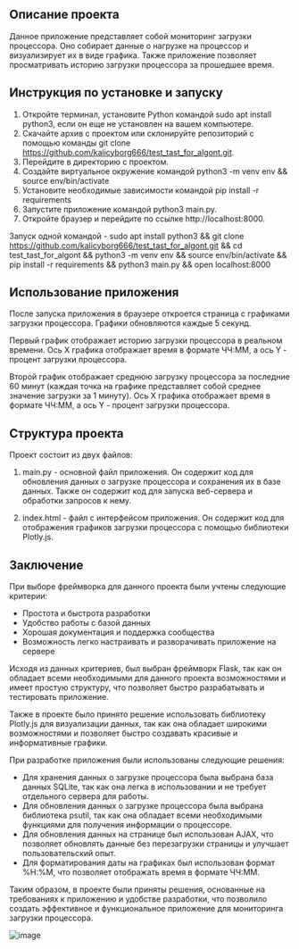 ## Описание проекта
Данное приложение представляет собой мониторинг загрузки процессора. Оно собирает данные о нагрузке на процессор и визуализирует их в виде графика. Также приложение позволяет просматривать историю загрузки процессора за прошедшее время.

## Инструкция по установке и запуску
1. Откройте терминал, установите Python командой sudo apt install python3, если он еще не установлен на вашем компьютере.
2. Скачайте архив с проектом или склонируйте репозиторий с помощью команды git clone https://github.com/kalicyborg666/test_tast_for_algont.git.
3. Перейдите в директорию с проектом.
4. Создайте виртуальное окружение командой python3 -m venv env && source env/bin/activate
5. Установите необходимые зависимости командой pip install -r requirements
6. Запустите приложение командой python3 main.py.
7. Откройте браузер и перейдите по ссылке http://localhost:8000.

Запуск одной командой - sudo apt install python3 && git clone https://github.com/kalicyborg666/test_tast_for_algont.git && cd test_tast_for_algont && python3 -m venv env && source env/bin/activate && pip install -r requirements && python3 main.py && open localhost:8000

## Использование приложения
После запуска приложения в браузере откроется страница с графиками загрузки процессора. Графики обновляются каждые 5 секунд.

Первый график отображает историю загрузки процессора в реальном времени. Ось X графика отображает время в формате ЧЧ:ММ, а ось Y - процент загрузки процессора.

Второй график отображает среднюю загрузку процессора за последние 60 минут (каждая точка на графике представляет собой среднее значение загрузки за 1 минуту). Ось X графика отображает время в формате ЧЧ:ММ, а ось Y - процент загрузки процессора.

## Структура проекта
Проект состоит из двух файлов:

1. main.py - основной файл приложения. Он содержит код для обновления данных о загрузке процессора и сохранения их в базе данных. Также он содержит код для запуска веб-сервера и обработки запросов к нему.

2. index.html - файл с интерфейсом приложения. Он содержит код для отображения графиков загрузки процессора с помощью библиотеки Plotly.js.

## Заключение
При выборе фреймворка для данного проекта были учтены следующие критерии:

* Простота и быстрота разработки
* Удобство работы с базой данных
* Хорошая документация и поддержка сообщества
* Возможность легко настраивать и разворачивать приложение на сервере

Исходя из данных критериев, был выбран фреймворк Flask, так как он обладает всеми необходимыми для данного проекта возможностями и имеет простую структуру, что позволяет быстро разрабатывать и тестировать приложение.

Также в проекте было принято решение использовать библиотеку Plotly.js для визуализации данных, так как она обладает широкими возможностями и позволяет быстро создавать красивые и информативные графики.

При разработке приложения были использованы следующие решения:

* Для хранения данных о загрузке процессора была выбрана база данных SQLite, так как она легка в использовании и не требует отдельного сервера для работы.
* Для обновления данных о загрузке процессора была выбрана библиотека psutil, так как она обладает всеми необходимыми функциями для получения информации о процессоре.
* Для обновления данных на странице был использован AJAX, что позволяет обновлять данные без перезагрузки страницы и улучшает пользовательский опыт.
* Для форматирования даты на графиках был использован формат %H:%M, что позволяет отображать время в формате ЧЧ:ММ.

Таким образом, в проекте были приняты решения, основанные на требованиях к приложению и удобстве разработки, что позволило создать эффективное и функциональное приложение для мониторинга загрузки процессора.

![image](https://user-images.githubusercontent.com/119854637/236564642-1ce5cdbf-61bd-4ecc-a4f6-ba5a57231f77.png)
